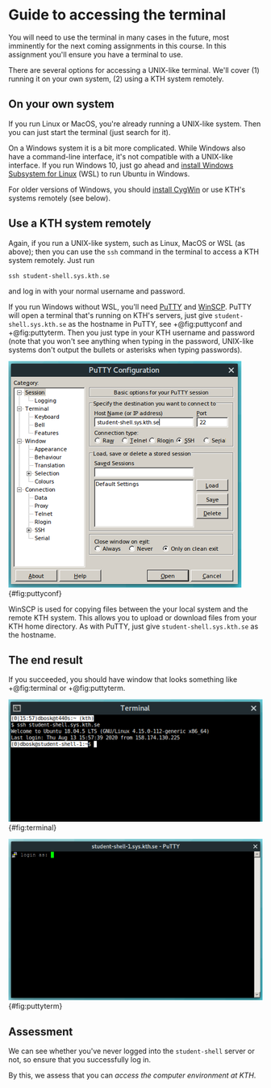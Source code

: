 # Guide to accessing the terminal

You will need to use the terminal in many cases in the future, most imminently 
for the next coming assignments in this course. In this assignment you'll 
  ensure you have a terminal to use. 

There are several options for accessing a UNIX-like terminal. We'll cover (1) 
running it on your own system, (2) using a KTH system remotely.


## On your own system

If you run Linux or MacOS, you're already running a UNIX-like system. Then you 
can just start the terminal (just search for it).

On a Windows system it is a bit more complicated. While Windows also have a 
command-line interface, it's not compatible with a UNIX-like interface. If you 
run Windows 10, just go ahead and [install Windows Subsystem for Linux][WSL] 
(WSL) to run Ubuntu in Windows.

[WSL]: https://www.howtogeek.com/249966/how-to-install-and-use-the-linux-bash-shell-on-windows-10/

For older versions of Windows, you should [install CygWin][cygwin] or use KTH's 
systems remotely (see below).

[cygwin]: https://cygwin.com/install.html


## Use a KTH system remotely

Again, if you run a UNIX-like system, such as Linux, MacOS or WSL (as above); 
then you can use the `ssh` command in the terminal to access a KTH system 
remotely. Just run
```
ssh student-shell.sys.kth.se
```
and log in with your normal username and password.

If you run Windows without WSL, you'll need [PuTTY][putty] and 
[WinSCP][winscp]. PuTTY will open a terminal that's running on KTH's servers, 
just give `student-shell.sys.kth.se` as the hostname in PuTTY, see 
+@fig:puttyconf and +@fig:puttyterm. Then you just type in your KTH username 
and password (note that you won't see anything when typing in the password, 
UNIX-like systems don't output the bullets or asterisks when typing passwords).

![The PuTTY start-up screen][puttyconf]{#fig:puttyconf}

[putty]: https://www.chiark.greenend.org.uk/~sgtatham/putty/latest.html
[winscp]: https://winscp.net/eng/download.php
[puttyconf]: https://github.com/dbosk/introtools/raw/master/terminal/puttyconf.png

WinSCP is used for copying files between the your local system and the remote 
KTH system. This allows you to upload or download files from your KTH home 
directory. As with PuTTY, just give `student-shell.sys.kth.se` as the hostname.


## The end result

If you succeeded, you should have window that looks something like 
+@fig:terminal or +@fig:puttyterm.

![A terminal window with an SSH session on a UNIX-like system][terminal]{#fig:terminal}

![A terminal window in PuTTY][puttyterm]{#fig:puttyterm}

[terminal]: https://github.com/dbosk/introtools/raw/master/terminal/terminal.png
[puttyterm]: https://github.com/dbosk/introtools/raw/master/terminal/puttyterm.png

## Assessment

We can see whether you've never logged into the `student-shell` server or not, 
so ensure that you successfully log in.

By this, we assess that you can *access the computer environment at KTH*.


